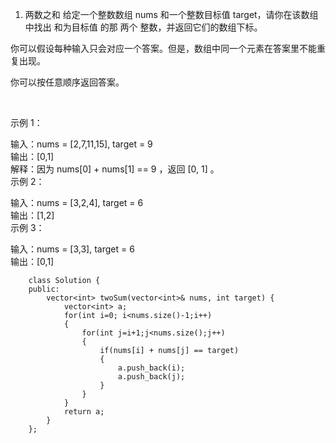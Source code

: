 1. 两数之和
给定一个整数数组 nums 和一个整数目标值 target，请你在该数组中找出 和为目标值 的那 两个 整数，并返回它们的数组下标。  

你可以假设每种输入只会对应一个答案。但是，数组中同一个元素在答案里不能重复出现。  

你可以按任意顺序返回答案。  

 

示例 1：  

输入：nums = [2,7,11,15], target = 9  
输出：[0,1]  
解释：因为 nums[0] + nums[1] == 9 ，返回 [0, 1] 。  
示例 2：  

输入：nums = [3,2,4], target = 6  
输出：[1,2]  
示例 3：  

输入：nums = [3,3], target = 6  
输出：[0,1]  



        class Solution {
        public:
            vector<int> twoSum(vector<int>& nums, int target) {
                vector<int> a;
                for(int i=0; i<nums.size()-1;i++)
                {
                    for(int j=i+1;j<nums.size();j++)
                    {
                        if(nums[i] + nums[j] == target)
                        {
                            a.push_back(i);
                            a.push_back(j);
                        }
                    }
                }
                return a;
            }
        };